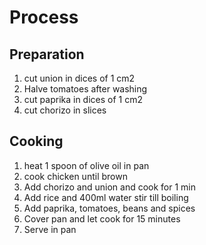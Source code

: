 # Process

## Preparation
1. cut union in dices of 1 cm2
2. Halve tomatoes after washing
3. cut paprika in dices of 1 cm2
4. cut chorizo in slices

## Cooking
1. heat 1 spoon of olive oil in pan
2. cook chicken until brown
3. Add chorizo and union and cook for 1 min
4. Add rice and 400ml water stir till boiling
5. Add paprika, tomatoes, beans and spices
6. Cover pan and let cook for 15 minutes
7. Serve in pan